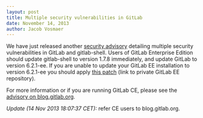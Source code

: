 ```yaml
---
layout: post
title: Multiple security vulnerabilities in GitLab
date: November 14, 2013
author: Jacob Vosmaer
---
```

We have just released another [security advisory](/2013/11/14/multiple-critical-vulnerabilities-in-gitlab/) detailing multiple security vulnerabilities in GitLab and gitlab-shell. Users of GitLab Enterprise Edition should update gitlab-shell to version 1.7.8 immediately, and update GitLab to version 6.2.1-ee. If you are unable to update your GitLab EE installation to version 6.2.1-ee you should apply [this patch](https://gitlab.com/subscribers/gitlab-ee/commit/919d48db6c3eb3caf293218de412f004152b732e) (link to private GitLab EE repository).

For more information or if you are running GitLab CE, please see the [advisory on blog.gitlab.org](/2013/11/14/multiple-critical-vulnerabilities-in-gitlab/).

_Update (14 Nov 2013 18:07:37 CET):_ refer CE users to blog.gitlab.org.
